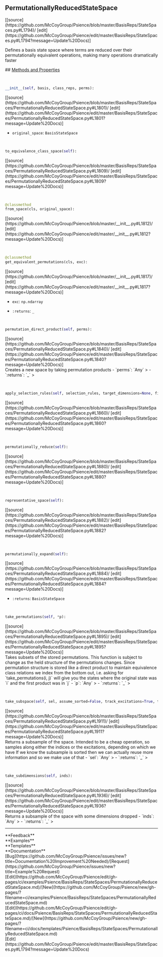 ## <a id="Psience.BasisReps.StateSpaces.PermutationallyReducedStateSpace">PermutationallyReducedStateSpace</a> 

<div class="docs-source-link" markdown="1">
[[source](https://github.com/McCoyGroup/Psience/blob/master/BasisReps/StateSpaces.py#L1794)/
[edit](https://github.com/McCoyGroup/Psience/edit/master/BasisReps/StateSpaces.py#L1794?message=Update%20Docs)]
</div>

Defines a basis state space where terms are reduced over their
permutationally equivalent operations, making many operations
dramatically faster







<div class="collapsible-section">
 <div class="collapsible-section collapsible-section-header" markdown="1">
## <a class="collapse-link" data-toggle="collapse" href="#methods" markdown="1"> Methods and Properties</a> <a class="float-right" data-toggle="collapse" href="#methods"><i class="fa fa-chevron-down"></i></a>
 </div>
 <div class="collapsible-section collapsible-section-body collapse show" id="methods" markdown="1">
 
<a id="Psience.BasisReps.StateSpaces.PermutationallyReducedStateSpace.__init__" class="docs-object-method">&nbsp;</a> 
```python
__init__(self, basis, class_reps, perms): 
```
<div class="docs-source-link" markdown="1">
[[source](https://github.com/McCoyGroup/Psience/blob/master/BasisReps/StateSpaces/PermutationallyReducedStateSpace.py#L1801)/
[edit](https://github.com/McCoyGroup/Psience/edit/master/BasisReps/StateSpaces/PermutationallyReducedStateSpace.py#L1801?message=Update%20Docs)]
</div>

  - `original_space`: `BasisStateSpace`
    >


<a id="Psience.BasisReps.StateSpaces.PermutationallyReducedStateSpace.to_equivalence_class_space" class="docs-object-method">&nbsp;</a> 
```python
to_equivalence_class_space(self): 
```
<div class="docs-source-link" markdown="1">
[[source](https://github.com/McCoyGroup/Psience/blob/master/BasisReps/StateSpaces/PermutationallyReducedStateSpace.py#L1809)/
[edit](https://github.com/McCoyGroup/Psience/edit/master/BasisReps/StateSpaces/PermutationallyReducedStateSpace.py#L1809?message=Update%20Docs)]
</div>


<a id="Psience.BasisReps.StateSpaces.PermutationallyReducedStateSpace.from_space" class="docs-object-method">&nbsp;</a> 
```python
@classmethod
from_space(cls, original_space): 
```
<div class="docs-source-link" markdown="1">
[[source](https://github.com/McCoyGroup/Psience/blob/master/__init__.py#L1812)/
[edit](https://github.com/McCoyGroup/Psience/edit/master/__init__.py#L1812?message=Update%20Docs)]
</div>


<a id="Psience.BasisReps.StateSpaces.PermutationallyReducedStateSpace.get_equivalent_permutations" class="docs-object-method">&nbsp;</a> 
```python
@classmethod
get_equivalent_permutations(cls, exc): 
```
<div class="docs-source-link" markdown="1">
[[source](https://github.com/McCoyGroup/Psience/blob/master/__init__.py#L1817)/
[edit](https://github.com/McCoyGroup/Psience/edit/master/__init__.py#L1817?message=Update%20Docs)]
</div>

  - `exc`: `np.ndarray`
    > 
  - `:returns`: `_`
    >


<a id="Psience.BasisReps.StateSpaces.PermutationallyReducedStateSpace.permutation_direct_product" class="docs-object-method">&nbsp;</a> 
```python
permutation_direct_product(self, perms): 
```
<div class="docs-source-link" markdown="1">
[[source](https://github.com/McCoyGroup/Psience/blob/master/BasisReps/StateSpaces/PermutationallyReducedStateSpace.py#L1840)/
[edit](https://github.com/McCoyGroup/Psience/edit/master/BasisReps/StateSpaces/PermutationallyReducedStateSpace.py#L1840?message=Update%20Docs)]
</div>
Creates a new space by taking permutation products
  - `perms`: `Any`
    > 
  - `:returns`: `_`
    >


<a id="Psience.BasisReps.StateSpaces.PermutationallyReducedStateSpace.apply_selection_rules" class="docs-object-method">&nbsp;</a> 
```python
apply_selection_rules(self, selection_rules, target_dimensions=None, filter_space=None, parallelizer=None, logger=None, iterations=1, new_state_space_class=None): 
```
<div class="docs-source-link" markdown="1">
[[source](https://github.com/McCoyGroup/Psience/blob/master/BasisReps/StateSpaces/PermutationallyReducedStateSpace.py#L1860)/
[edit](https://github.com/McCoyGroup/Psience/edit/master/BasisReps/StateSpaces/PermutationallyReducedStateSpace.py#L1860?message=Update%20Docs)]
</div>


<a id="Psience.BasisReps.StateSpaces.PermutationallyReducedStateSpace.permutationally_reduce" class="docs-object-method">&nbsp;</a> 
```python
permutationally_reduce(self): 
```
<div class="docs-source-link" markdown="1">
[[source](https://github.com/McCoyGroup/Psience/blob/master/BasisReps/StateSpaces/PermutationallyReducedStateSpace.py#L1880)/
[edit](https://github.com/McCoyGroup/Psience/edit/master/BasisReps/StateSpaces/PermutationallyReducedStateSpace.py#L1880?message=Update%20Docs)]
</div>


<a id="Psience.BasisReps.StateSpaces.PermutationallyReducedStateSpace.representative_space" class="docs-object-method">&nbsp;</a> 
```python
representative_space(self): 
```
<div class="docs-source-link" markdown="1">
[[source](https://github.com/McCoyGroup/Psience/blob/master/BasisReps/StateSpaces/PermutationallyReducedStateSpace.py#L1882)/
[edit](https://github.com/McCoyGroup/Psience/edit/master/BasisReps/StateSpaces/PermutationallyReducedStateSpace.py#L1882?message=Update%20Docs)]
</div>


<a id="Psience.BasisReps.StateSpaces.PermutationallyReducedStateSpace.permutationally_expand" class="docs-object-method">&nbsp;</a> 
```python
permutationally_expand(self): 
```
<div class="docs-source-link" markdown="1">
[[source](https://github.com/McCoyGroup/Psience/blob/master/BasisReps/StateSpaces/PermutationallyReducedStateSpace.py#L1884)/
[edit](https://github.com/McCoyGroup/Psience/edit/master/BasisReps/StateSpaces/PermutationallyReducedStateSpace.py#L1884?message=Update%20Docs)]
</div>

  - `:returns`: `BasisStateSpace`
    >


<a id="Psience.BasisReps.StateSpaces.PermutationallyReducedStateSpace.take_permutations" class="docs-object-method">&nbsp;</a> 
```python
take_permutations(self, *p): 
```
<div class="docs-source-link" markdown="1">
[[source](https://github.com/McCoyGroup/Psience/blob/master/BasisReps/StateSpaces/PermutationallyReducedStateSpace.py#L1895)/
[edit](https://github.com/McCoyGroup/Psience/edit/master/BasisReps/StateSpaces/PermutationallyReducedStateSpace.py#L1895?message=Update%20Docs)]
</div>
Takes subsets of the stored permutations.
This function is subject to change as the held structure of the permutations
changes.
Since permutation structure is stored like a direct product to maintain equivalence
class relations we index from the bottom out, i.e. asking for `take_permutations(i, j)`
will give you the states where the original state was `i` and the first product was in `j`
  - `p`: `Any`
    > 
  - `:returns`: `_`
    >


<a id="Psience.BasisReps.StateSpaces.PermutationallyReducedStateSpace.take_subspace" class="docs-object-method">&nbsp;</a> 
```python
take_subspace(self, sel, assume_sorted=False, track_excitations=True, track_indices=True): 
```
<div class="docs-source-link" markdown="1">
[[source](https://github.com/McCoyGroup/Psience/blob/master/BasisReps/StateSpaces/PermutationallyReducedStateSpace.py#L1911)/
[edit](https://github.com/McCoyGroup/Psience/edit/master/BasisReps/StateSpaces/PermutationallyReducedStateSpace.py#L1911?message=Update%20Docs)]
</div>
Returns a subsample of the space.
Intended to be a cheap operation, so samples
along either the indices or the excitations, depending
on which we have
If we know the subsample is sorted then we can actually reuse more information
and so we make use of that
  - `sel`: `Any`
    > 
  - `:returns`: `_`
    >


<a id="Psience.BasisReps.StateSpaces.PermutationallyReducedStateSpace.take_subdimensions" class="docs-object-method">&nbsp;</a> 
```python
take_subdimensions(self, inds): 
```
<div class="docs-source-link" markdown="1">
[[source](https://github.com/McCoyGroup/Psience/blob/master/BasisReps/StateSpaces/PermutationallyReducedStateSpace.py#L1936)/
[edit](https://github.com/McCoyGroup/Psience/edit/master/BasisReps/StateSpaces/PermutationallyReducedStateSpace.py#L1936?message=Update%20Docs)]
</div>
Returns a subsample of the space with some dimensions
dropped
  - `inds`: `Any`
    > 
  - `:returns`: `_`
    >
 </div>
</div>












---


<div markdown="1" class="text-secondary">
<div class="container">
  <div class="row">
   <div class="col" markdown="1">
**Feedback**   
</div>
   <div class="col" markdown="1">
**Examples**   
</div>
   <div class="col" markdown="1">
**Templates**   
</div>
   <div class="col" markdown="1">
**Documentation**   
</div>
   <div class="col" markdown="1">
   
</div>
   <div class="col" markdown="1">
   
</div>
   <div class="col" markdown="1">
   
</div>
</div>
  <div class="row">
   <div class="col" markdown="1">
[Bug](https://github.com/McCoyGroup/Psience/issues/new?title=Documentation%20Improvement%20Needed)/[Request](https://github.com/McCoyGroup/Psience/issues/new?title=Example%20Request)   
</div>
   <div class="col" markdown="1">
[Edit](https://github.com/McCoyGroup/Psience/edit/gh-pages/ci/examples/Psience/BasisReps/StateSpaces/PermutationallyReducedStateSpace.md)/[New](https://github.com/McCoyGroup/Psience/new/gh-pages/?filename=ci/examples/Psience/BasisReps/StateSpaces/PermutationallyReducedStateSpace.md)   
</div>
   <div class="col" markdown="1">
[Edit](https://github.com/McCoyGroup/Psience/edit/gh-pages/ci/docs/Psience/BasisReps/StateSpaces/PermutationallyReducedStateSpace.md)/[New](https://github.com/McCoyGroup/Psience/new/gh-pages/?filename=ci/docs/templates/Psience/BasisReps/StateSpaces/PermutationallyReducedStateSpace.md)   
</div>
   <div class="col" markdown="1">
[Edit](https://github.com/McCoyGroup/Psience/edit/master/BasisReps/StateSpaces.py#L1794?message=Update%20Docs)   
</div>
   <div class="col" markdown="1">
   
</div>
   <div class="col" markdown="1">
   
</div>
   <div class="col" markdown="1">
   
</div>
</div>
</div>
</div>